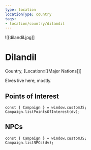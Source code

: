 ```yaml
---
type: location
locationType: country
tags: 
- location/country/dilandil
---
```

![[dilandil.jpg]]

# Dilandil
Country, [Location::[[Major Nations]]]

Elves live here, mostly. 

## Points of Interest
```dataviewjs
const { Campaign } = window.customJS;
Campaign.listPointsOfInterest(dv);
```

## NPCs

```dataviewjs
const { Campaign } = window.customJS;
Campaign.listNPCs(dv);
```
